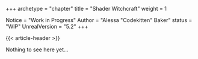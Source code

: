+++
archetype = "chapter"
title = "Shader Witchcraft"
weight = 1

Notice = "Work in Progress"
Author = "Alessa \"Codekitten\" Baker"
status = "WIP"
UnrealVersion = "5.2"
+++

{{< article-header >}}

Nothing to see here yet...